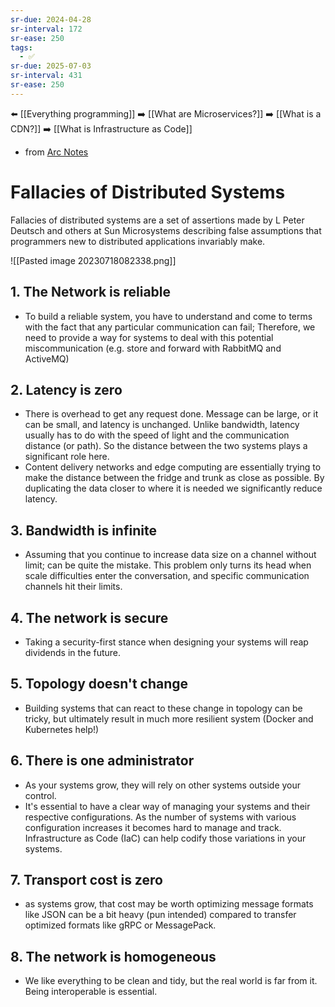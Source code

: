 ```yaml
---
sr-due: 2024-04-28
sr-interval: 172
sr-ease: 250
tags:
  - ✅
sr-due: 2025-07-03
sr-interval: 431
sr-ease: 250
---
```


⬅️ [[Everything programming]]
➡️ [[What are Microservices?]]
➡️ [[What is a CDN?]]
➡️ [[What is Infrastructure as Code]]

- from [Arc Notes](https://architecturenotes.co/fallacies-of-distributed-systems/)

# Fallacies of Distributed Systems

Fallacies of distributed systems are a set of assertions made by L Peter Deutsch and others at Sun Microsystems describing false assumptions that programmers new to distributed applications invariably make.

![[Pasted image 20230718082338.png]]

## 1. The Network is reliable

- To build a reliable system, you have to understand and come to terms with the fact that any particular communication can fail; Therefore, we need to provide a way for systems to deal with this potential miscommunication (e.g. store and forward with RabbitMQ and ActiveMQ)

## 2. Latency is zero
- There is overhead to get any request done. Message can be large, or it can be small, and latency is unchanged. Unlike bandwidth, latency usually has to do with the speed of light and the communication distance (or path). So the distance between the two systems plays a significant role here.
- Content delivery networks and edge computing are essentially trying to make the distance between the fridge and trunk as close as possible. By duplicating the data closer to where it is needed we significantly reduce latency.

## 3. Bandwidth is infinite
- Assuming that you continue to increase data size on a channel without limit; can be quite the mistake. This problem only turns its head when scale difficulties enter the conversation, and specific communication channels hit their limits.

## 4. The network is secure
- Taking a security-first stance when designing your systems will reap dividends in the future.

## 5. Topology doesn't change
- Building systems that can react to these change in topology can be tricky, but ultimately result in much more resilient system (Docker and Kubernetes help!)

## 6. There is one administrator
- As your systems grow, they will rely on other systems outside your control.
- It's essential to have a clear way of managing your systems and their respective configurations. As the number of systems with various configuration increases it becomes hard to manage and track. Infrastructure as Code (IaC) can help codify those variations in your systems.

## 7. Transport cost is zero
- as systems grow, that cost may be worth optimizing message formats like JSON can be a bit heavy (pun intended) compared to transfer optimized formats like gRPC or MessagePack.

## 8. The network is homogeneous
- We like everything to be clean and tidy, but the real world is far from it. Being interoperable is essential.